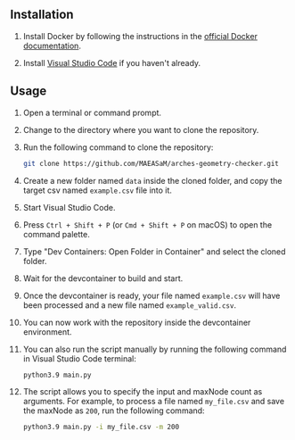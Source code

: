 ## Installation

1. Install Docker by following the instructions in the [official Docker documentation](https://docs.docker.com/get-docker/).

2. Install [Visual Studio Code](https://code.visualstudio.com/) if you haven't already.

## Usage
1. Open a terminal or command prompt.

2. Change to the directory where you want to clone the repository.

3. Run the following command to clone the repository:

    ```bash
    git clone https://github.com/MAEASaM/arches-geometry-checker.git
    ```
4. Create a new folder named `data` inside the cloned folder, and copy the target csv named `example.csv` file into it.

5. Start Visual Studio Code.

6. Press `Ctrl + Shift + P` (or `Cmd + Shift + P` on macOS) to open the command palette.

7. Type "Dev Containers: Open Folder in Container" and select the cloned folder.

8. Wait for the devcontainer to build and start.

9. Once the devcontainer is ready, your file named `example.csv` will have been processed and a new file named `example_valid.csv`.

10. You can now work with the repository inside the devcontainer environment.

11. You can also run the script manually by running the following command in Visual Studio Code terminal:

    ```bash
    python3.9 main.py
    ```
12. The script allows you to specify the input and maxNode count as arguments. For example, to process a file named `my_file.csv` and save the maxNode as `200`, run the following command:

    ```bash
    python3.9 main.py -i my_file.csv -m 200
    ```